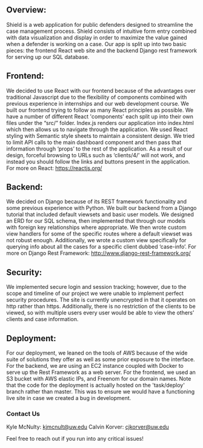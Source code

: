 ## Overview:
   Shield is a web application for public defenders designed to streamline the case management process. Shield consists of intuitive form entry combined with data visualization and display in order to maximize the value gained when a defender is working on a case. Our app is split up into two basic pieces: the frontend React web site and the backend Django rest framework for serving up our SQL database. 


## Frontend:
   We decided to use React with our frontend because of the advantages over traditional Javascript due to the flexibility of components combined with previous experience in internships and our web development course. We built our frontend trying to follow as many React principles as possible. We have a number of different React 'components' each split up into their own files under the “src/” folder.  Index.js renders our application into index.html which then allows us to navigate through the application. We used React styling with Semantic style sheets to maintain a consistent design. We tried to limit API calls to the main dashboard component and then pass that information through ‘props’ to the rest of the application. As a result of our design, forceful browsing to URLs such as ‘clients/4/’ will not work, and instead you should follow the links and buttons present in the application.
For more on React: https://reactjs.org/

## Backend:
   We decided on Django because of its REST framework functionality and some previous experience with Python. We built our backend from a Django tutorial that included default viewsets and basic user models. We designed an ERD for our SQL schema, then implemented that through our models with foreign key relationships where appropriate. We then wrote custom view handlers for some of the specific routes where a default viewset was not robust enough. Additionally, we wrote a custom view specifically for querying info about all the cases for a specific client dubbed ‘case-info’. 
For more on Django Rest Framework: http://www.django-rest-framework.org/

## Security:
   We implemented secure login and session tracking; however, due to the scope and timeline of our project we were unable to implement perfect security procedures. The site is currently unencrypted in that it operates on http rather than https. Additionally, there is no restriction of the clients to be viewed, so with multiple users every user would be able to view the others’ clients and case information. 

## Deployment:
   For our deployment, we leaned on the tools of AWS because of the wide suite of solutions they offer as well as some prior exposure to the interface. For the backend, we are using an EC2 instance coupled with Docker to serve up the Rest Framework as a web server. For the frontend, we used an S3 bucket with AWS elastic IPs, and Freenom for our domain names. Note that the code for the deployment is actually hosted on the 'task/deploy' branch rather than master. This was to ensure we would have a functioning live site in case we created a bug in development.


### Contact Us
Kyle McNulty: kjmcnult@uw.edu
Calvin Korver: cjkorver@uw.edu

Feel free to reach out if you run into any critical issues!

